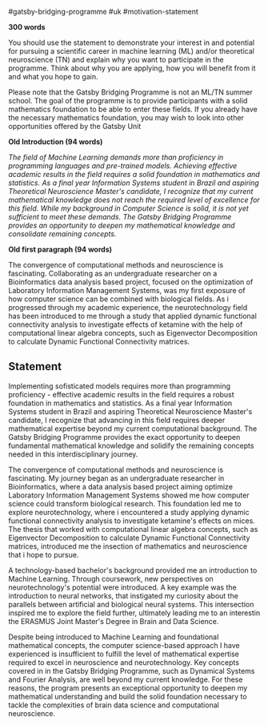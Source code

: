 #gatsby-bridging-programme #uk #motivation-statement 

**300 words**

You should use the statement to demonstrate your interest in and potential for pursuing a scientific career in machine learning (ML) and/or theoretical neuroscience (TN) and explain why you want to participate in the programme. Think about why you are applying, how you will benefit from it and what you hope to gain.

Please note that the Gatsby Bridging Programme is not an ML/TN summer school. The goal of the programme is to provide participants with a solid mathematics foundation to be able to enter these fields. If you already have the necessary mathematics foundation, you may wish to look into other opportunities offered by the Gatsby Unit

**Old Introduction (94 words)**

*The field of Machine Learning demands more than proficiency in programming languages and pre-trained models. Achieving effective academic results in the field requires a solid foundation in mathematics and statistics. As a final year Information Systems student in Brazil and aspiring Theoretical Neuroscience Master's candidate, I recognize that my current mathematical knowledge does not reach the required level of excellence for this field. While my background in Computer Science is solid, it is not yet sufficient to meet these demands. The Gatsby Bridging Programme provides an opportunity to deepen my mathematical knowledge and consolidate remaining concepts.*

**Old first paragraph (94 words)**

The convergence of computational methods and neuroscience is fascinating. Collaborating as an undergraduate researcher on a Bioinformatics data analysis based project, focused on the optimization of Laboratory Information Management Systems, was my first exposure of how computer science can be combined with biological fields. As i progressed through my academic experience, the neurotechnology field has been introduced to me through a study that applied dynamic functional connectivity analysis to investigate effects of ketamine with the help of computational linear algebra concepts, such as Eigenvector Decomposition to calculate Dynamic Functional Connectivity matrices. 

## Statement

Implementing sofisticated models requires more than programming proficiency - effective academic results in the field requires a robust foundation in mathematics and statistics. As a final year Information Systems student in Brazil and aspiring Theoretical Neuroscience Master's candidate, I recognize that advancing in this field requires deeper mathematical expertise beyond my current computational background. The Gatsby Bridging Programme provides the exact opportunity to deepen fundamental mathematical knowledge and solidify the remaining concepts needed in this interdisciplinary journey.

The convergence of computational methods and neuroscience is fascinating. My journey began as an undergraduate researcher in Bioinformatics, where a data analysis based project aiming optimize Laboratory Information Management Systems showed me how computer science could transform biological research. This foundation led me to explore neurotechnology, where i encountered a study applying dynamic functional connectivity analysis to investigate ketamine's effects on mices. The thesis that worked with computational linear algebra concepts, such as Eigenvector Decomposition to calculate Dynamic Functional Connectivity matrices, introduced me  the insection of mathematics and neuroscience that i hope to pursue. 

A technology-based bachelor's background provided me an introduction to Machine Learning. Through coursework, new perspectives on neurotechnology's potential were introduced.  A key example was the introduction to neural networks, that instigated my curiosity about the parallels between artificial and biological neural systems. This intersection inspired me to explore the field further, ultimately leading me to an interestin the ERASMUS Joint Master's Degree in Brain and Data Science.

Despite being introduced to Machine Learning and foundational mathematical concepts, the computer science-based approach I have experienced is insufficient to fulfill the level of mathematical expertise required to excel in neuroscience and neurotechnology. Key concepts covered in in the Gatsby Bridging Programme, such as Dynamical Systems and Fourier Analysis, are well beyond my current knowledge. For these reasons, the program presents an exceptional opportunity to deepen my mathematical understanding and build the solid foundation necessary to tackle the complexities of brain data science and computational neuroscience.



